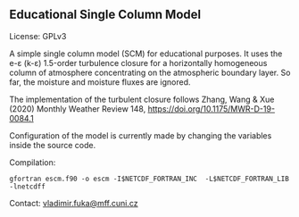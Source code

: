 Educational Single Column Model
------


License: GPLv3

A simple single column model (SCM) for educational purposes. It uses the e-ε (k-ε) 1.5-order turbulence closure for a horizontally homogeneous column of atmosphere concentrating on the atmospheric boundary layer. So far, the moisture and moisture fluxes are ignored.

The implementation of the turbulent closure follows Zhang, Wang & Xue (2020) Monthly Weather Review 148, https://doi.org/10.1175/MWR-D-19-0084.1

Configuration of the model is currently made by changing the variables inside the source code.

Compilation:

    gfortran escm.f90 -o escm -I$NETCDF_FORTRAN_INC  -L$NETCDF_FORTRAN_LIB -lnetcdff

Contact: vladimir.fuka@mff.cuni.cz

